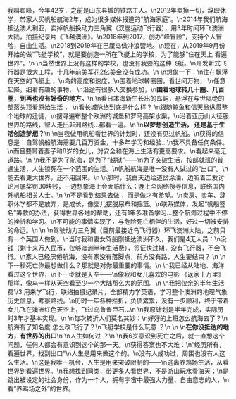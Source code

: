 我叫翟峰，今年42岁，之前是山东县城的铁路工人。\n2012年卖掉一切，辞职休学，带家人买帆船航海2年，成为很多媒体报道的“航海家庭”。\n2014年我们航海抵达澳大利亚，卖掉帆船换动力三角翼（双座运动飞行器），用3年时间环飞澳洲大陆，拍摄纪录片《飞越澳洲》。\n2016年到2017，创办“峰冒险”，支持个人冒险，自由生活。\n2018到2019年在巴厘岛做冲浪营地。\n现在，从2019年9月份开始的做“飞艇学校”，就是要创造一所在飞艇上的学校，为了能够“住在天上 看遍世界”。\n \n当然世界上没有这样的学校，也没有我要的这种飞艇。\n开发新式飞行器是很大工程，十几年前美军花2亿美金没有成功。\n \n想象一下：\n住在飘浮在天空的飞艇上 ，\n鸟的高度和速度，\n围着地球转圈圈，看世间万物， \n任意起降，细看有趣的事物， \n沿途有很多人交换参加，\n**围着地球转几十圈、几百圈，到再也没有好奇的地方。**\n \n看日本海新生长出的岛屿，悬浮在与世隔绝的部落头顶看原始生活 ， \n看长城脉络到底是什么样？ \n跟随鲸鱼和信天翁纵贯整个地球的迁徙，\n搜寻遍布整个欧洲的城堡和罗马高架水渠，\n沿着亚历山大征服世界的路线，智人走出非洲路线…都看一遍。\n \n**以梦想创造生活， 还是基于生活创造梦想？**\n \n当我做用帆船看世界的计划时，还没有见过帆船。\n获得的信息是：自驾帆船航海需要几百万资金，十多年学习和经验…\n我不具备任何条件。\n而且要带着妻子和8岁的女儿，对安全和在海上生活有更高要求。\n看起来毫无道路。\n \n我不是为了航海，是为了“越狱”——\n为了突破生活，按部就班的普通生活，人生锁死在一个范围的生活。\n帆船航海是唯一没有人试过的“出口”。\n能去看更大世界，还不用回来。\n \n那时，我白天边给道岔涂油，边听着工友讨论月底奖罚30块钱，一边想象海上会面临什么；晚上全网络搜寻信息，联络国内外帆船相关人士。\n \n不是看到结果去做 ，而是做才有希望。\n卖房、卖车、辞职休学都不是放弃，是成长，像婴儿摆脱尿布和摇篮。\n联系媒体，发起“帆船签名”筹款的办法，获得世界各地的帮助，还有1年多准备学习…整个航海过程中不停的挫折和学习。\n不可能的事情实现了，与危险死亡相伴的生活，好过一切被安排的命运。\n \n \n驾驶动力三角翼（目前最接近鸟飞行器）环飞澳洲大陆，之前只有一个英国人做到。\n当时我和妻女驾船刚抵达澳洲不久，我们是4无人员：\n没钱（剩十来万人民币，仅够澳洲半年生活费），签证快过期，没有飞行器，不会飞行。\n家人已经厌倦航海，没有家没有落脚点，前方没有路，人生要结束？ \n \n下一秒死亡你最想做什么？那就是对你最重要的事情。\n \n我已经从陆地、海洋看过这个世界，\n下一步就是天空——\n像我和女儿喜欢的电影 《返家十万里》 那样，像鸟一样从天空看至少一个大陆那么大的范围。\n \n我把仅余的半年生活费1/3 用来学飞行，联络拍摄纪录片，全部精力学英语，学习整个澳洲的地理气象历史信息，考察路线。\n历时一年各种挫折，负债累累，没有一步顺利，终于带着女儿飞在澳洲红色天空上，飞过乌鲁鲁巨石…\n \n我原计划是半年完成，实际历时3年才基本实现。\n \n每次转折人们莫名其妙：\n好好的上班怎么航海去了？\n航海有了知名度 怎么改飞行了？\n飞艇学校是什么玩意 ？\n \n \n**在你没抵达的地方，有世界的出口**\n \n人生如何过 ？\n \n我6岁意识到死亡之后，就一直想这个问题，任何人都会有意识到这个的那一天。\n获得答案也不大难：\n“经历所有，看遍世界，找到出口”\n人生是用来做这个的。\n没有人成功过，周围也没有人这么生活。\n这是我唯一机会，人生是用来突破限制的——\n逃离养鸡场生活，从看世界到看遍世界。\n我想找到同类，带更多人看世界，不是游山玩水看海天；\n是跳出被设定的社会身份，作为一个人，拥有宇宙中最强大力量、自由意志的人，\n看“养鸡场之外”的世界。
